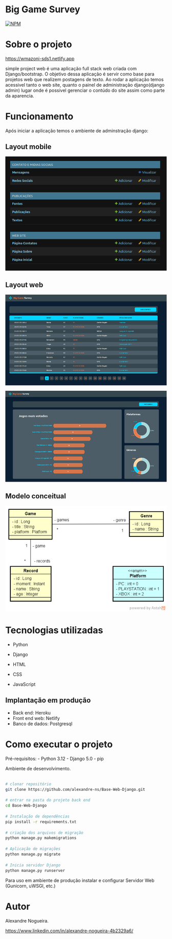 # Big Game Survey 
[![NPM](https://img.shields.io/npm/l/react)](https://github.com/alexandre-ns/Base-Web-Django/blob/main/LICENSE) 

# Sobre o projeto

https://wmazoni-sds1.netlify.app

simple project web é uma aplicação full stack web criada com Django/bootstrap. O objetivo dessa aplicação é servir como base para projetos web que realizem postagens de texto. Ao rodar a aplicação temos acessivel tanto o web site, quanto o painel de administração django(django admin) lugar onde é possivel gerenciar o contúdo do site assim como parte da aparencia.

# Funcionamento

Após iniciar a aplicação temos o ambiente de adminstração django:




## Layout mobile
![admin 1](https://github.com/alexandre-ns/Assets/blob/main/basic_web_blog/admin01.png)

## Layout web
![Web 1](https://github.com/acenelio/assets/raw/main/sds1/web1.png)

![Web 2](https://github.com/acenelio/assets/raw/main/sds1/web2.png)

## Modelo conceitual
![Modelo Conceitual](https://github.com/acenelio/assets/raw/main/sds1/modelo-conceitual.png)

# Tecnologias utilizadas
- Python
- Django

- HTML
- CSS
- JavaScript

## Implantação em produção
- Back end: Heroku
- Front end web: Netlify
- Banco de dados: Postgresql

# Como executar o projeto

Pré-requisitos: 
    - Python 3.12
    - Django 5.0
    - pip

Ambiente de desenvolvimento.
```bash

# clonar repositório
git clone https://github.com/alexandre-ns/Base-Web-Django.git

# entrar na pasta do projeto back end
cd Base-Web-Django

# Instalação de dependências
pip install -r requirements.txt

# criação dos arquivos de migração
python manage.py makemigrations

# Aplicação de migrações
python manage.py migrate

# Inicia servidor Django
python manage.py runserver
```

Para uso em ambiente de produção instalar e configurar Servidor Web (Gunicorn, uWSGI, etc.)

# Autor

Alexandre Nogueira.

https://www.linkedin.com/in/alexandre-nogueira-4b2329a6/